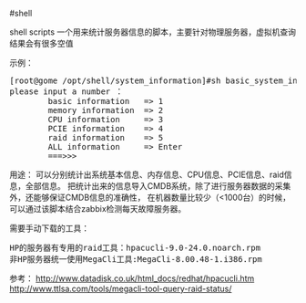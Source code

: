 

#shell

shell scripts 一个用来统计服务器信息的脚本，主要针对物理服务器，虚拟机查询结果会有很多空值

示例：
<pre>
[root@gome /opt/shell/system_information]#sh basic_system_information.sh 
please input a number ：
		basic information   => 1
		memory information  => 2
		CPU information     => 3
		PCIE information    => 4
		raid information    => 5
		ALL information     => Enter
		===>>>
</pre>		
用途：
可以分别统计出系统基本信息、内存信息、CPU信息、PCIE信息、raid信息，全部信息。
把统计出来的信息导入CMDB系统，除了进行服务器数据的采集外，还能够保证CMDB信息的准确性，
在机器数量比较少（<1000台）的时候，可以通过该脚本结合zabbix检测每天故障服务器。

需要手动下载的工具： 
<pre>
HP的服务器有专用的raid工具：hpacucli-9.0-24.0.noarch.rpm
非HP服务器统一使用MegaCli工具:MegaCli-8.00.48-1.i386.rpm
</pre>
参考： http://www.datadisk.co.uk/html_docs/redhat/hpacucli.htm
http://www.ttlsa.com/tools/megacli-tool-query-raid-status/

